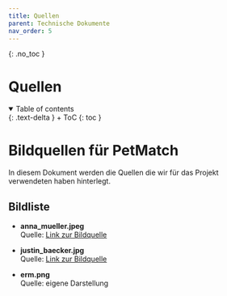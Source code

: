 ```yaml
---
title: Quellen
parent: Technische Dokumente
nav_order: 5
---
```



{: .no_toc }
# Quellen

<details open markdown="block">
{: .text-delta }
<summary>Table of contents</summary>
+ ToC
{: toc }
</details>

# Bildquellen für PetMatch

In diesem Dokument werden die Quellen die wir für das Projekt verwendeten haben hinterlegt.

## Bildliste

- **anna_mueller.jpeg**  
  Quelle: [Link zur Bildquelle](https://de.pinterest.com/pin/68742087759/)  
  

- **justin_baecker.jpg**  
  Quelle: [Link zur Bildquelle](https://de.pinterest.com/pin/757097387331883067/)  

- **erm.png**  
  Quelle: eigene Darstellung
  


